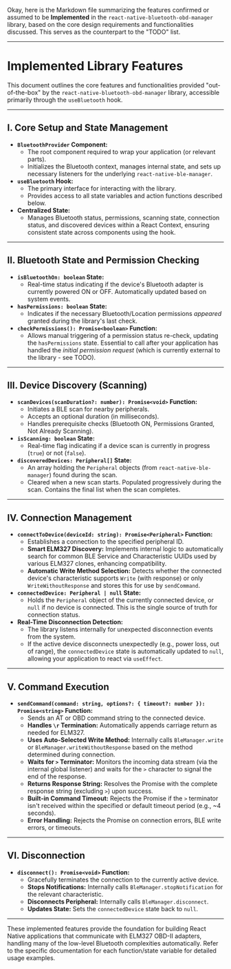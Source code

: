 Okay, here is the Markdown file summarizing the features confirmed or assumed to be **Implemented** in the `react-native-bluetooth-obd-manager` library, based on the core design requirements and functionalities discussed. This serves as the counterpart to the "TODO" list.

---

# Implemented Library Features

This document outlines the core features and functionalities provided "out-of-the-box" by the `react-native-bluetooth-obd-manager` library, accessible primarily through the `useBluetooth` hook.

---

## I. Core Setup and State Management

*   **`BluetoothProvider` Component:**
    *   The root component required to wrap your application (or relevant parts).
    *   Initializes the Bluetooth context, manages internal state, and sets up necessary listeners for the underlying `react-native-ble-manager`.
*   **`useBluetooth` Hook:**
    *   The primary interface for interacting with the library.
    *   Provides access to all state variables and action functions described below.
*   **Centralized State:**
    *   Manages Bluetooth status, permissions, scanning state, connection status, and discovered devices within a React Context, ensuring consistent state across components using the hook.

---

## II. Bluetooth State and Permission Checking

*   **`isBluetoothOn: boolean` State:**
    *   Real-time status indicating if the device's Bluetooth adapter is currently powered ON or OFF. Automatically updated based on system events.
*   **`hasPermissions: boolean` State:**
    *   Indicates if the necessary Bluetooth/Location permissions *appeared* granted during the library's last check.
*   **`checkPermissions(): Promise<boolean>` Function:**
    *   Allows manual triggering of a permission status re-check, updating the `hasPermissions` state. Essential to call after your application has handled the *initial permission request* (which is currently external to the library - see TODO).

---

## III. Device Discovery (Scanning)

*   **`scanDevices(scanDuration?: number): Promise<void>` Function:**
    *   Initiates a BLE scan for nearby peripherals.
    *   Accepts an optional duration (in milliseconds).
    *   Handles prerequisite checks (Bluetooth ON, Permissions Granted, Not Already Scanning).
*   **`isScanning: boolean` State:**
    *   Real-time flag indicating if a device scan is currently in progress (`true`) or not (`false`).
*   **`discoveredDevices: Peripheral[]` State:**
    *   An array holding the `Peripheral` objects (from `react-native-ble-manager`) found during the scan.
    *   Cleared when a new scan starts. Populated progressively during the scan. Contains the final list when the scan completes.

---

## IV. Connection Management

*   **`connectToDevice(deviceId: string): Promise<Peripheral>` Function:**
    *   Establishes a connection to the specified peripheral ID.
    *   **Smart ELM327 Discovery:** Implements internal logic to automatically search for common BLE Service and Characteristic UUIDs used by various ELM327 clones, enhancing compatibility.
    *   **Automatic Write Method Selection:** Detects whether the connected device's characteristic supports `Write` (with response) or only `WriteWithoutResponse` and stores this for use by `sendCommand`.
*   **`connectedDevice: Peripheral | null` State:**
    *   Holds the `Peripheral` object of the currently connected device, or `null` if no device is connected. This is the single source of truth for connection status.
*   **Real-Time Disconnection Detection:**
    *   The library listens internally for unexpected disconnection events from the system.
    *   If the active device disconnects unexpectedly (e.g., power loss, out of range), the `connectedDevice` state is automatically updated to `null`, allowing your application to react via `useEffect`.

---

## V. Command Execution

*   **`sendCommand(command: string, options?: { timeout?: number }): Promise<string>` Function:**
    *   Sends an AT or OBD command string to the connected device.
    *   **Handles `\r` Termination:** Automatically appends carriage return as needed for ELM327.
    *   **Uses Auto-Selected Write Method:** Internally calls `BleManager.write` or `BleManager.writeWithoutResponse` based on the method determined during connection.
    *   **Waits for `>` Terminator:** Monitors the incoming data stream (via the internal global listener) and waits for the `>` character to signal the end of the response.
    *   **Returns Response String:** Resolves the Promise with the complete response string (excluding `>`) upon success.
    *   **Built-in Command Timeout:** Rejects the Promise if the `>` terminator isn't received within the specified or default timeout period (e.g., ~4 seconds).
    *   **Error Handling:** Rejects the Promise on connection errors, BLE write errors, or timeouts.

---

## VI. Disconnection

*   **`disconnect(): Promise<void>` Function:**
    *   Gracefully terminates the connection to the currently active device.
    *   **Stops Notifications:** Internally calls `BleManager.stopNotification` for the relevant characteristic.
    *   **Disconnects Peripheral:** Internally calls `BleManager.disconnect`.
    *   **Updates State:** Sets the `connectedDevice` state back to `null`.

---

These implemented features provide the foundation for building React Native applications that communicate with ELM327 OBD-II adapters, handling many of the low-level Bluetooth complexities automatically. Refer to the specific documentation for each function/state variable for detailed usage examples.